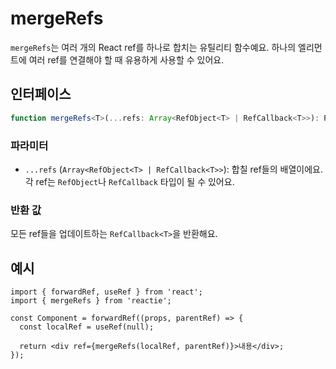 # mergeRefs

`mergeRefs`는 여러 개의 React ref를 하나로 합치는 유틸리티 함수예요. 하나의 엘리먼트에 여러 ref를 연결해야 할 때 유용하게 사용할 수 있어요.

## 인터페이스

```ts
function mergeRefs<T>(...refs: Array<RefObject<T> | RefCallback<T>>): RefCallback<T>;
```

### 파라미터

- `...refs` (`Array<RefObject<T> | RefCallback<T>>`): 합칠 ref들의 배열이에요. 각 ref는 `RefObject`나 `RefCallback` 타입이 될 수 있어요.

### 반환 값

모든 ref들을 업데이트하는 `RefCallback<T>`을 반환해요.

## 예시

```tsx
import { forwardRef, useRef } from 'react';
import { mergeRefs } from 'reactie';

const Component = forwardRef((props, parentRef) => {
  const localRef = useRef(null);

  return <div ref={mergeRefs(localRef, parentRef)}>내용</div>;
});
```
